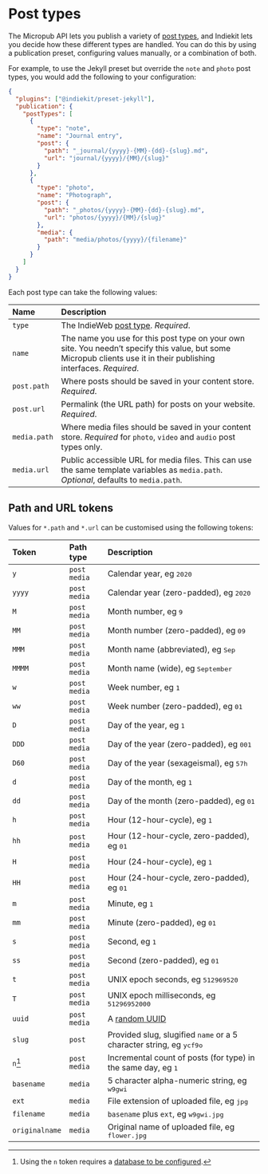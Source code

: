 # Post types

The Micropub API lets you publish a variety of [post types](https://indieweb.org/posts#Types_of_Posts), and Indiekit lets you decide how these different types are handled. You can do this by using a publication preset, configuring values manually, or a combination of both.

For example, to use the Jekyll preset but override the `note` and `photo` post types, you would add the following to your configuration:

```json
{
  "plugins": ["@indiekit/preset-jekyll"],
  "publication": {
    "postTypes": [
      {
        "type": "note",
        "name": "Journal entry",
        "post": {
          "path": "_journal/{yyyy}-{MM}-{dd}-{slug}.md",
          "url": "journal/{yyyy}/{MM}/{slug}"
        }
      },
      {
        "type": "photo",
        "name": "Photograph",
        "post": {
          "path": "_photos/{yyyy}-{MM}-{dd}-{slug}.md",
          "url": "photos/{yyyy}/{MM}/{slug}"
        },
        "media": {
          "path": "media/photos/{yyyy}/{filename}"
        }
      }
    ]
  }
}
```

Each post type can take the following values:

| Name | Description |
| :--- | :---------- |
| `type` | The IndieWeb [post type](https://indieweb.org/Category:PostType). _Required_. |
| `name` | The name you use for this post type on your own site. You needn’t specify this value, but some Micropub clients use it in their publishing interfaces. _Required_. |
| `post.path` | Where posts should be saved in your content store. _Required_. |
| `post.url` | Permalink (the URL path) for posts on your website. _Required_. |
| `media.path` | Where media files should be saved in your content store. _Required_ for `photo`, `video` and `audio` post types only. |
| `media.url` | Public accessible URL for media files. This can use the same template variables as `media.path`. _Optional_, defaults to `media.path`. |

## Path and URL tokens

Values for `*.path` and `*.url` can be customised using the following tokens:

| Token | Path type | Description |
| :---- | :-------- | :---------- |
| `y` | `post` `media` | Calendar year, eg <samp>2020</samp> |
| `yyyy` | `post` `media` | Calendar year (zero-padded), eg <samp>2020</samp> |
| `M` | `post` `media` | Month number, eg <samp>9</samp> |
| `MM` | `post` `media` | Month number (zero-padded), eg <samp>09</samp> |
| `MMM` | `post` `media` | Month name (abbreviated), eg <samp>Sep</samp> |
| `MMMM` | `post` `media` | Month name (wide), eg <samp>September</samp> |
| `w` | `post` `media` | Week number, eg <samp>1</samp> |
| `ww` | `post` `media` | Week number (zero-padded), eg <samp>01</samp> |
| `D` | `post` `media` | Day of the year, eg <samp>1</samp> |
| `DDD` | `post` `media` | Day of the year (zero-padded), eg <samp>001</samp> |
| `D60` | `post` `media` | Day of the year (sexageismal), eg <samp>57h</samp> |
| `d` | `post` `media` | Day of the month, eg <samp>1</samp> |
| `dd` | `post` `media` | Day of the month (zero-padded), eg <samp>01</samp> |
| `h` | `post` `media` | Hour (12-hour-cycle), eg <samp>1</samp> |
| `hh` | `post` `media` | Hour (12-hour-cycle, zero-padded), eg <samp>01</samp> |
| `H` | `post` `media` | Hour (24-hour-cycle), eg <samp>1</samp> |
| `HH` | `post` `media` | Hour (24-hour-cycle, zero-padded), eg <samp>01</samp> |
| `m` | `post` `media` | Minute, eg <samp>1</samp> |
| `mm` | `post` `media` | Minute (zero-padded), eg <samp>01</samp> |
| `s` | `post` `media` | Second, eg <samp>1</samp> |
| `ss` | `post` `media` | Second (zero-padded), eg <samp>01</samp> |
| `t` | `post` `media` | UNIX epoch seconds, eg <samp>512969520</samp> |
| `T` | `post` `media` | UNIX epoch milliseconds, eg <samp>51296952000</samp> |
| `uuid` | `post` `media` | A [random UUID][uuid] |
| `slug` | `post` | Provided slug, slugified `name` or a 5 character string, eg <samp>ycf9o</samp> |
| `n`[^1] | `post` `media` | Incremental count of posts (for type) in the same day, eg <samp>1</samp> |
| `basename` | `media` | 5 character alpha-numeric string, eg <samp>w9gwi</samp> |
| `ext` | `media` | File extension of uploaded file, eg <samp>jpg</samp> |
| `filename` | `media` | `basename` plus `ext`, eg <samp>w9gwi.jpg</samp> |
| `originalname` | `media` | Original name of uploaded file, eg <samp>flower.jpg</samp> |

[^1]: Using the `n` token requires a [database to be configured](https://getindiekit.com/configuration/#application-mongodburl-url).

[uuid]: https://www.rfc-editor.org/rfc/rfc4122.html#section-4.4
